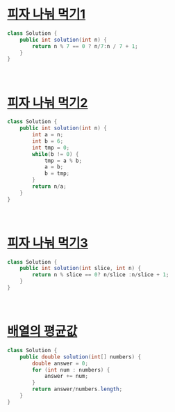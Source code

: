 # [피자 나눠 먹기1](https://school.programmers.co.kr/learn/courses/30/lessons/120814)

```java
class Solution {
    public int solution(int n) {
        return n % 7 == 0 ? n/7:n / 7 + 1;
    }
}
```

<br>

# [피자 나눠 먹기2](https://school.programmers.co.kr/learn/courses/30/lessons/120815)

```java
class Solution {
    public int solution(int n) {
        int a = n;
        int b = 6;
        int tmp = 0;
        while(b != 0) {
            tmp = a % b;
            a = b;
            b = tmp;
        }
        return n/a;
    }
}
```

<br>

# [피자 나눠 먹기3](https://school.programmers.co.kr/learn/courses/30/lessons/120816)


```java
class Solution {
    public int solution(int slice, int n) {
        return n % slice == 0? n/slice :n/slice + 1;
    }
}
```
<br>

# [배열의 평균값](https://school.programmers.co.kr/learn/courses/30/lessons/120817)

```java
class Solution {
    public double solution(int[] numbers) {
        double answer = 0;
        for (int num : numbers) {
            answer += num;
        }
        return answer/numbers.length;
    }
}
```



